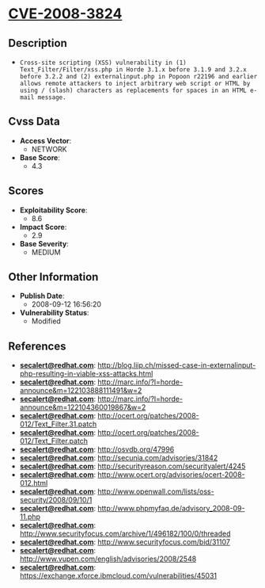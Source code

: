 
# [CVE-2008-3824](http://blog.liip.ch/missed-case-in-externalinput-php-resulting-in-viable-xss-attacks.html)

## Description

- `Cross-site scripting (XSS) vulnerability in (1) Text_Filter/Filter/xss.php in Horde 3.1.x before 3.1.9 and 3.2.x before 3.2.2 and (2) externalinput.php in Popoon r22196 and earlier allows remote attackers to inject arbitrary web script or HTML by using / (slash) characters as replacements for spaces in an HTML e-mail message.`

## Cvss Data

- **Access Vector**:
  - NETWORK
- **Base Score**:
  - 4.3

## Scores

- **Exploitability Score**:
  - 8.6
- **Impact Score**:
  - 2.9
- **Base Severity**:
  - MEDIUM

## Other Information

- **Publish Date**:
  - 2008-09-12 16:56:20
- **Vulnerability Status**:
  - Modified

## References

- **secalert@redhat.com**: http://blog.liip.ch/missed-case-in-externalinput-php-resulting-in-viable-xss-attacks.html
- **secalert@redhat.com**: http://marc.info/?l=horde-announce&m=122103888111491&w=2
- **secalert@redhat.com**: http://marc.info/?l=horde-announce&m=122104360019867&w=2
- **secalert@redhat.com**: http://ocert.org/patches/2008-012/Text_Filter.31.patch
- **secalert@redhat.com**: http://ocert.org/patches/2008-012/Text_Filter.patch
- **secalert@redhat.com**: http://osvdb.org/47996
- **secalert@redhat.com**: http://secunia.com/advisories/31842
- **secalert@redhat.com**: http://securityreason.com/securityalert/4245
- **secalert@redhat.com**: http://www.ocert.org/advisories/ocert-2008-012.html
- **secalert@redhat.com**: http://www.openwall.com/lists/oss-security/2008/09/10/1
- **secalert@redhat.com**: http://www.phpmyfaq.de/advisory_2008-09-11.php
- **secalert@redhat.com**: http://www.securityfocus.com/archive/1/496182/100/0/threaded
- **secalert@redhat.com**: http://www.securityfocus.com/bid/31107
- **secalert@redhat.com**: http://www.vupen.com/english/advisories/2008/2548
- **secalert@redhat.com**: https://exchange.xforce.ibmcloud.com/vulnerabilities/45031
